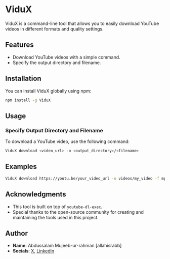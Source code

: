 # ViduX

ViduX is a command-line tool that allows you to easily download YouTube videos in different formats and quality settings.

## Features

- Download YouTube videos with a simple command.
- Specify the output directory and filename.

## Installation

You can install ViduX globally using npm:
```bash
npm install -g ViduX
```
## Usage
### Specify Output Directory and Filename
To download a YouTube video, use the following command:
```bash
ViduX download <video_url> -o <output_directory>/<filename>
```

## Examples
```bash
ViduX download https://youtu.be/your_video_url -o videos/my_video -f mp4
```

## Acknowledgments
- This tool is built on top of `youtube-dl-exec`.
- Special thanks to the open-source community for creating and maintaining the tools used in this project.

## Author
- **Name**: Abdussalam Mujeeb-ur-rahman [allahisrabb]
- **Socials**: [X](https://twitter.com/allahisrabb), [LinkedIn](https://www.linkedin.com/67806b208) 